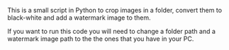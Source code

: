 This is a small script in Python to crop images in a folder, convert them to black-white and add a watermark image to them.

If you want to run this code you will need to change a folder path and a watermark image path to the the ones that you have in your PC.
